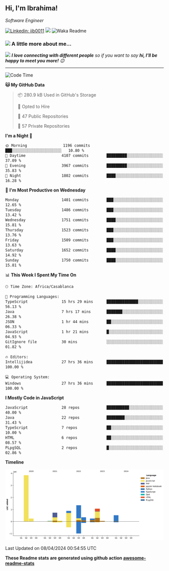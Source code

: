 <h2>Hi, I'm Ibrahima! </h2>
<p><em>Software Engineer 
</em></p>


[![Linkedin: iib0011](https://img.shields.io/badge/-iib0011-blue?style=flat-square&logo=Linkedin&logoColor=white&link=https://www.linkedin.com/in/iib0011/)](https://www.linkedin.com/in/iib0011/)
![](https://visitor-badge.glitch.me/badge?page_id=iib0011)
![Waka Readme](https://github.com/iib0011/iib0011/workflows/Waka%20Readme/badge.svg)


### <img src="https://media.giphy.com/media/VgCDAzcKvsR6OM0uWg/giphy.gif" width="50"> A little more about me...  


<img src="https://media.giphy.com/media/LnQjpWaON8nhr21vNW/giphy.gif" width="60"> <em><b>I love connecting with different people</b> so if you want to say <b>hi, I'll be happy to meet you more!</b> 😊</em>

---
<!--START_SECTION:waka-->
![Code Time](http://img.shields.io/badge/Code%20Time-3%2C216%20hrs%2017%20mins-blue)

**🐱 My GitHub Data** 

> 📦 280.9 kB Used in GitHub's Storage 
 > 
> 💼 Opted to Hire
 > 
> 📜 47 Public Repositories 
 > 
> 🔑 57 Private Repositories 
 > 
**I'm a Night 🦉** 

```text
🌞 Morning                1196 commits        ███░░░░░░░░░░░░░░░░░░░░░░   10.80 % 
🌆 Daytime                4107 commits        █████████░░░░░░░░░░░░░░░░   37.09 % 
🌃 Evening                3967 commits        █████████░░░░░░░░░░░░░░░░   35.83 % 
🌙 Night                  1802 commits        ████░░░░░░░░░░░░░░░░░░░░░   16.28 % 
```
📅 **I'm Most Productive on Wednesday** 

```text
Monday                   1401 commits        ███░░░░░░░░░░░░░░░░░░░░░░   12.65 % 
Tuesday                  1486 commits        ███░░░░░░░░░░░░░░░░░░░░░░   13.42 % 
Wednesday                1751 commits        ████░░░░░░░░░░░░░░░░░░░░░   15.81 % 
Thursday                 1523 commits        ███░░░░░░░░░░░░░░░░░░░░░░   13.76 % 
Friday                   1509 commits        ███░░░░░░░░░░░░░░░░░░░░░░   13.63 % 
Saturday                 1652 commits        ████░░░░░░░░░░░░░░░░░░░░░   14.92 % 
Sunday                   1750 commits        ████░░░░░░░░░░░░░░░░░░░░░   15.81 % 
```


📊 **This Week I Spent My Time On** 

```text
🕑︎ Time Zone: Africa/Casablanca

💬 Programming Languages: 
TypeScript               15 hrs 29 mins      ██████████████░░░░░░░░░░░   56.13 % 
Java                     7 hrs 17 mins       ███████░░░░░░░░░░░░░░░░░░   26.38 % 
JSON                     1 hr 44 mins        ██░░░░░░░░░░░░░░░░░░░░░░░   06.33 % 
JavaScript               1 hr 21 mins        █░░░░░░░░░░░░░░░░░░░░░░░░   04.93 % 
GitIgnore file           30 mins             ░░░░░░░░░░░░░░░░░░░░░░░░░   01.82 % 

🔥 Editors: 
Intellijidea             27 hrs 36 mins      █████████████████████████   100.00 % 

💻 Operating System: 
Windows                  27 hrs 36 mins      █████████████████████████   100.00 % 
```

**I Mostly Code in JavaScript** 

```text
JavaScript               28 repos            ██████████░░░░░░░░░░░░░░░   40.00 % 
Java                     22 repos            ████████░░░░░░░░░░░░░░░░░   31.43 % 
TypeScript               7 repos             ██░░░░░░░░░░░░░░░░░░░░░░░   10.00 % 
HTML                     6 repos             ██░░░░░░░░░░░░░░░░░░░░░░░   08.57 % 
PLpgSQL                  2 repos             █░░░░░░░░░░░░░░░░░░░░░░░░   02.86 % 
```



**Timeline**

![Lines of Code chart](https://raw.githubusercontent.com/iib0011/iib0011/master/assets/bar_graph.png)


 Last Updated on 08/04/2024 00:54:55 UTC
<!--END_SECTION:waka-->

**These Readme stats are generated using github action [awesome-readme-stats](https://github.com/iib0011/waka-readme-stats)**
